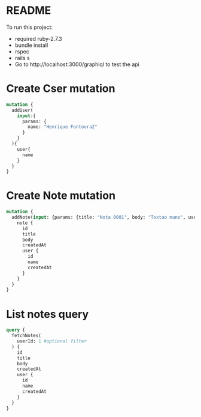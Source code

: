 # README
To run this project:
 - required ruby-2.7.3
 - bundle install
 - rspec
 - rails s
 - Go to http://localhost:3000/graphiql to test the api
 
# Create Cser mutation
```graphql
mutation {
  addUser(
    input:{
      params: {
        name: "Henrique Fontoura2"
      }
    }
  ){
    user{
      name
    }
  }
}
```
# Create Note mutation
```graphql
mutation {
  addNote(input: {params: {title: "Nota 0001", body: "Textao mano", userId: 1}}) {
    note {
      id
      title
      body
      createdAt
      user {
        id
        name
        createdAt
      }
    }
  }
}
```

# List notes query
```graphql
query {
  fetchNotes(
    userId: 1 #optional filter
  ) {
    id
    title
    body
    createdAt
    user {
      id
      name
      createdAt
    }
  }
}
```

